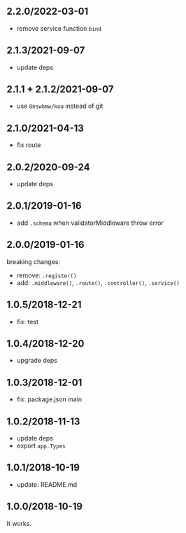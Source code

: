 ## 2.2.0/2022-03-01

- remove service function `bind`

## 2.1.3/2021-09-07

- update deps

## 2.1.1 + 2.1.2/2021-09-07

- use `@nswbmw/koa` instead of git

## 2.1.0/2021-04-13

- fix route

## 2.0.2/2020-09-24

- update deps

## 2.0.1/2019-01-16

- add `.schema` when validatorMiddleware throw error

## 2.0.0/2019-01-16

breaking changes:

- remove: `.register()`
- add: `.middleware()`, `.route()`, `.controller()`, `.service()`

## 1.0.5/2018-12-21

- fix: test

## 1.0.4/2018-12-20

- upgrade deps

## 1.0.3/2018-12-01

- fix: package.json main

## 1.0.2/2018-11-13

- update deps
- export `app.Types`

## 1.0.1/2018-10-19

- update: README.md

## 1.0.0/2018-10-19

It works.
